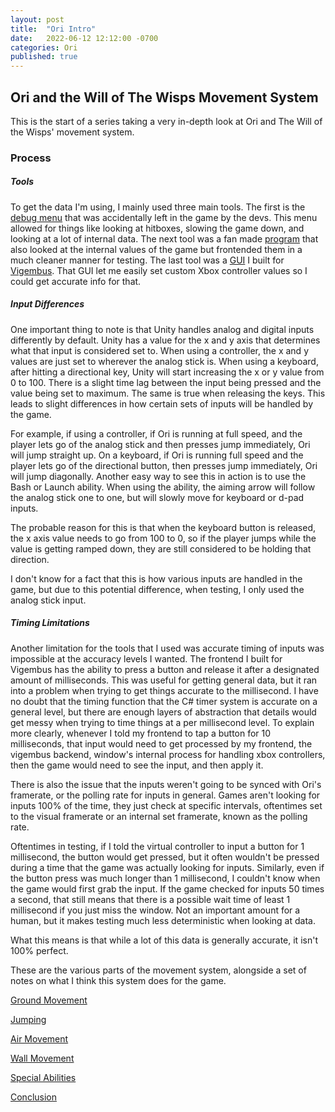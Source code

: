 ```yaml
---
layout: post
title:  "Ori Intro"
date:   2022-06-12 12:12:00 -0700
categories: Ori
published: true
---
```


## Ori and the Will of The Wisps Movement System

This is the start of a series taking a very in-depth look at Ori and The Will of the Wisps' movement system.


### Process

##### Tools
To get the data I'm using, I mainly used three main tools. The first is the [debug menu][debug] that was accidentally left in the game by the devs. This menu allowed for things like looking at hitboxes, slowing the game down, and looking at a lot of internal data. The next tool was a fan made [program][program] that also looked at the internal values of the game but frontended them in a much cleaner manner for testing. The last tool was a [GUI][gui] I built for [Vigembus][vigembus]. That GUI let me easily set custom Xbox controller values so I could get accurate info for that.


##### Input Differences
One important thing to note is that Unity handles analog and digital inputs differently by default. Unity has a value for the x and y axis that determines what that input is considered set to. When using a controller, the x and y values are just set to wherever the analog stick is. When using a keyboard, after hitting a directional key, Unity will start increasing the x or y value from 0 to 100. There is a slight time lag between the input being pressed and the value being set to maximum. The same is true when releasing the keys. This leads to slight differences in how certain sets of inputs will be handled by the game.

For example, if using a controller, if Ori is running at full speed, and the player lets go of the analog stick and then presses jump immediately, Ori will jump straight up. On a keyboard, if Ori is running full speed and the player lets go of the directional button, then presses jump immediately, Ori will jump diagonally. Another easy way to see this in action is to use the Bash or Launch ability. When using the ability, the aiming arrow will follow the analog stick one to one, but will slowly move for keyboard or d-pad inputs. 

The probable reason for this is that when the keyboard button is released, the x axis value needs to go from 100 to 0, so if the player jumps while the value is getting ramped down, they are still considered to be holding that direction.

I don't know for a fact that this is how various inputs are handled in the game, but due to this potential difference, when testing, I only used the analog stick input.


##### Timing Limitations
Another limitation for the tools that I used was accurate timing of inputs was impossible at the accuracy levels I wanted. The frontend I built for Vigembus has the ability to press a button and release it after a designated amount of milliseconds. This was useful for getting general data, but it ran into a problem when trying to get things accurate to the millisecond. I have no doubt that the timing function that the C# timer system is accurate on a general level, but there are enough layers of abstraction that details would get messy when trying to time things at a per millisecond level. 
To explain more clearly, whenever I told my frontend to tap a button for 10 milliseconds, that input would need to get processed by my frontend, the vigembus backend, window's internal process for handling xbox controllers, then the game would need to see the input, and then apply it.

There is also the issue that the inputs weren't going to be synced with Ori's framerate, or the polling rate for inputs in general. 
Games aren't looking for inputs 100% of the time, they just check at specific intervals, oftentimes set to the visual framerate or an internal set framerate, known as the polling rate.

Oftentimes in testing, if I told the virtual controller to input a button for 1 millisecond, the button would get pressed, but it often wouldn't be pressed during a time that the game was actually looking for inputs. Similarly, even if the button press was much longer than 1 millisecond, I couldn't know when the game would first grab the input. If the game checked for inputs 50 times a second, that still means that there is a possible wait time of least 1 millisecond if you just miss the window. Not an important amount for a human, but it makes testing much less deterministic when looking at data.

What this means is that while a lot of this data is generally accurate, it isn't 100% perfect.


These are the various parts of the movement system, alongside a set of notes on what I think this system does for the game.

[Ground Movement][ground movement]

[Jumping][jumping]

[Air Movement][air movement]

[Wall Movement][wall movement]

[Special Abilities][special movement]

[Conclusion][conclusion]





[debug]: https://www.speedrun.com/ori_wotw/guide/0j6yf
[program]:https://github.com/ShootMe/LiveSplit.OriWotW/releases
[gui]: https://github.com/JXVD/keyboard-to-xinput
[vigembus]: https://github.com/ViGEm/ViGEmBus

[ground movement]: http://jxvd.games/Ori-Ground-Movement
[jumping]: http://jxvd.games/Ori-Jumping
[air movement]: https://jxvd.games/Ori-Air-Movement
[wall movement]: https://jxvd.games/kh
[special movement]: https://jxvd.games/kh
[conclusion]: https://jxvd.games/kh
